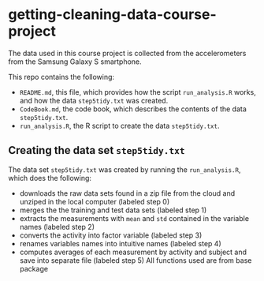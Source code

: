 # getting-cleaning-data-course-project

The data used in this course project is collected from the accelerometers from the Samsung Galaxy S smartphone. 

This repo contains the following:
* `README.md`, this file, which provides how the script `run_analysis.R` works, and how the data `step5tidy.txt` was created.
* `CodeBook.md`, the code book, which describes the contents of the data `step5tidy.txt`.
* `run_analysis.R`, the R script to create the data `step5tidy.txt`.

## Creating the data set `step5tidy.txt`

The data set `step5tidy.txt` was created by running the `run_analysis.R`, which does the following:
* downloads the raw data sets found in a zip file from the cloud and unziped in the local computer (labeled step 0)
* merges the the training and test data sets (labeled step 1)
* extracts the measurements with `mean` and `std` contained in the variable names (labeled step 2)
* converts the activity into factor variable (labeled step 3)
* renames variables names into intuitive names (labeled step 4)
* computes averages of each measurement by activity and subject and save into separate file (labeled step 5)
All functions used are from base package
